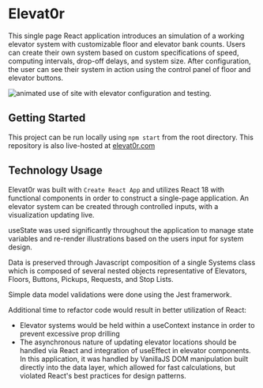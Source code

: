 # Elevat0r

This single page React application introduces an simulation of a working elevator system with customizable floor and elevator bank counts. Users can create their own system based on custom specifications of speed, computing intervals, drop-off delays, and system size. After configuration, the user can see their system in action using the control panel of floor and elevator buttons.

![animated use of site with elevator configuration and testing](https://i.ibb.co/ys80KRj/elevat0r-preview.gif "Site Preview").


## Getting Started
This project can be run locally using `npm start` from the root directory. This repository is also live-hosted at [elevat0r.com](http://elevat0r.com)

## Technology Usage
Elevat0r was built with `Create React App` and utilizes React 18 with functional components in order to construct a single-page application. An elevator system can be created through controlled inputs, with a visualization updating live.

useState was used significantly throughout the application to manage state variables and re-render illustrations based on the users input for system design.

Data is preserved through Javascript composition of a single Systems class which is composed of several nested objects representative of Elevators, Floors, Buttons, Pickups, Requests, and Stop Lists.

Simple data model validations were done using the Jest framerwork.

Additional time to refactor code would result in better utilization of React:
* Elevator systems would be held within a useContext instance in order to prevent excessive prop drilling
* The asynchronous nature of updating elevator locations should be handled via React and integration of useEffect in elevator components. In this application, it was handled by VanillaJS DOM manipulation built directly into the data layer, which allowed for fast calculations, but violated React's best practices for design patterns.
